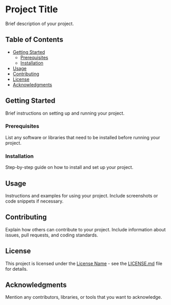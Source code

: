 # Project Title

Brief description of your project.

## Table of Contents
- [Getting Started](#getting-started)
  - [Prerequisites](#prerequisites)
  - [Installation](#installation)
- [Usage](#usage)
- [Contributing](#contributing)
- [License](#license)
- [Acknowledgments](#acknowledgments)

## Getting Started

Brief instructions on setting up and running your project.

### Prerequisites

List any software or libraries that need to be installed before running your project.

### Installation

Step-by-step guide on how to install and set up your project.

## Usage

Instructions and examples for using your project. Include screenshots or code snippets if necessary.

## Contributing

Explain how others can contribute to your project. Include information about issues, pull requests, and coding standards.

## License

This project is licensed under the [License Name](LICENSE.md) - see the [LICENSE.md](LICENSE.md) file for details.

## Acknowledgments

Mention any contributors, libraries, or tools that you want to acknowledge.

